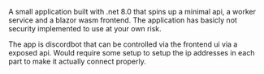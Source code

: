 A small application built with .net 8.0 that spins up a minimal api, a worker service and a blazor wasm frontend.
The application has basicly not security implemented to use at your own risk. 


The app is discordbot that can be controlled via the frontend ui via a exposed api. Would require some setup to setup the ip addresses in each part to make it actually connect properly.
